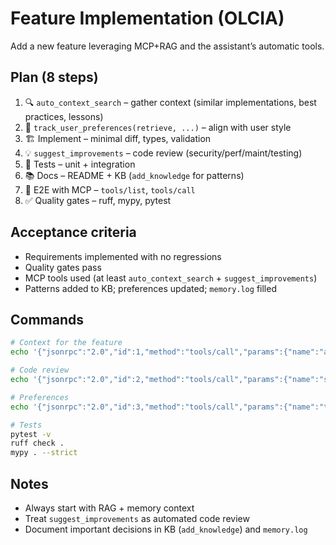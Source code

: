 # Feature Implementation (OLCIA)

Add a new feature leveraging MCP+RAG and the assistant’s automatic tools.

## Plan (8 steps)

1) 🔍 `auto_context_search` – gather context (similar implementations, best practices, lessons)
2) 🧠 `track_user_preferences(retrieve, ...)` – align with user style
3) 🏗️ Implement – minimal diff, types, validation
4) 💡 `suggest_improvements` – code review (security/perf/maint/testing)
5) 🧪 Tests – unit + integration
6) 📚 Docs – README + KB (`add_knowledge` for patterns)
7) 🔁 E2E with MCP – `tools/list`, `tools/call`
8) ✅ Quality gates – ruff, mypy, pytest

## Acceptance criteria

- Requirements implemented with no regressions
- Quality gates pass
- MCP tools used (at least `auto_context_search` + `suggest_improvements`)
- Patterns added to KB; preferences updated; `memory.log` filled

## Commands

```bash
# Context for the feature
echo '{"jsonrpc":"2.0","id":1,"method":"tools/call","params":{"name":"auto_context_search","arguments":{"task_description":"[desc]","task_type":"implement"}}}' | python .cursor/mcp/server.py

# Code review
echo '{"jsonrpc":"2.0","id":2,"method":"tools/call","params":{"name":"suggest_improvements","arguments":{"code":"<CODE>","focus_areas":["security","maintainability","testing"]}}}' | python .cursor/mcp/server.py

# Preferences
echo '{"jsonrpc":"2.0","id":3,"method":"tools/call","params":{"name":"track_user_preferences","arguments":{"action":"store","preference_key":"coding_style","preference_value":"clean_code"}}}' | python .cursor/mcp/server.py

# Tests
pytest -v
ruff check .
mypy . --strict
```

## Notes

- Always start with RAG + memory context
- Treat `suggest_improvements` as automated code review
- Document important decisions in KB (`add_knowledge`) and `memory.log`
